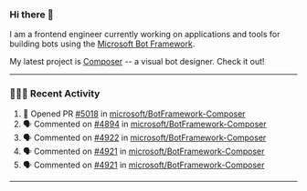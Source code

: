 ### Hi there 👋

I am a frontend engineer currently working on applications and tools for building bots using the [Microsoft Bot Framework](https://dev.botframework.com/).

My latest project is [Composer](https://github.com/microsoft/BotFramework-Composer) -- a visual bot designer. Check it out!

---

### 👨🏻‍💻 Recent Activity

<!--START_SECTION:activity-->
1. 💪 Opened PR [#5018](https://github.com/microsoft/BotFramework-Composer/pull/5018) in [microsoft/BotFramework-Composer](https://github.com/microsoft/BotFramework-Composer)
2. 🗣 Commented on [#4894](https://github.com/microsoft/BotFramework-Composer/issues/4894) in [microsoft/BotFramework-Composer](https://github.com/microsoft/BotFramework-Composer)
3. 🗣 Commented on [#4922](https://github.com/microsoft/BotFramework-Composer/issues/4922) in [microsoft/BotFramework-Composer](https://github.com/microsoft/BotFramework-Composer)
4. 🗣 Commented on [#4921](https://github.com/microsoft/BotFramework-Composer/issues/4921) in [microsoft/BotFramework-Composer](https://github.com/microsoft/BotFramework-Composer)
5. 🗣 Commented on [#4921](https://github.com/microsoft/BotFramework-Composer/issues/4921) in [microsoft/BotFramework-Composer](https://github.com/microsoft/BotFramework-Composer)
<!--END_SECTION:activity-->

---

<!--
**a-b-r-o-w-n/a-b-r-o-w-n** is a ✨ _special_ ✨ repository because its `README.md` (this file) appears on your GitHub profile.

Here are some ideas to get you started:

- 🔭 I’m currently working on ...
- 🌱 I’m currently learning ...
- 👯 I’m looking to collaborate on ...
- 🤔 I’m looking for help with ...
- 💬 Ask me about ...
- 📫 How to reach me: ...
- 😄 Pronouns: ...
- ⚡ Fun fact: ...
-->
